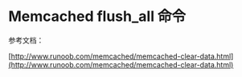 # Memcached flush\_all 命令

参考文档：

[http://www.runoob.com/memcached/memcached-clear-data.html](http://www.runoob.com/memcached/memcached-clear-data.html)

